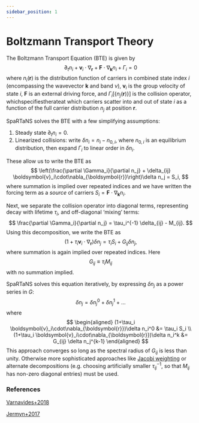 ```yaml
---
sidebar_position: 1
---
```


# Boltzmann Transport Theory

The Boltzmann Transport Equation (BTE) is given by
$$
\partial_t n_i + \boldsymbol{v}_i\cdot\nabla_{\boldsymbol{r}} + \boldsymbol{F}\cdot\nabla_{\boldsymbol{k}} n_i + \Gamma_i = 0
$$
where $n_i(\boldsymbol{r})$ is the distribution function of carriers in combined state index $i$ (encompassing the wavevector $\boldsymbol{k}$ and band $\nu$), $\boldsymbol{v}_i$ is the group velocity of state $i$, $\boldsymbol{F}$ is an external driving force, and $\Gamma_i[\{n_j(\boldsymbol{r})\}]$ is the collision operator, whichspecifiestherateat which carriers scatter into and out of state $i$ as a function of the full carrier distribution $n_j$ at position $\boldsymbol{r}$.

SpaRTaNS solves the BTE with a few simplifying assumptions:

1. Steady state $\partial_t n_i = 0$.
2. Linearized collisions: write $\delta n_i = n_i - n_{0,i}$, where $n_{0,i}$ is an equilibrium distribution, then expand $\Gamma_i$ to linear order in $\delta n_i$.

These allow us to write the BTE as
$$
\left(\frac{\partial \Gamma_i}{\partial n_j} + \delta_{ij} \boldsymbol{v}_i\cdot\nabla_{\boldsymbol{r}}\right)\delta n_j = S_i,
$$
where summation is implied over repeated indices and we have written the forcing term as a *source* of carriers $S_i = \boldsymbol{F}\cdot\nabla_{\boldsymbol{k}} n_i$.

Next, we separate the collision operator into diagonal terms, representing decay with lifetime $\tau_i$, and off-diagonal ‘mixing’ terms:
$$
\frac{\partial \Gamma_i}{\partial n_j} = \tau_i^{-1} \delta_{ij} - M_{ij}.
$$
Using this decomposition, we write the BTE as
$$
\left(1 + \tau_i\boldsymbol{v}_i\cdot\nabla_{\boldsymbol{r}}\right)\delta n_j = \tau_i S_i + G_{ij} \delta n_j,
$$
where summation is again implied over repeated indices. Here 
$$
G_{ij} \equiv \tau_i M_{ij}
$$
with no summation implied.

SpaRTaNS solves this equation iteratively, by expressing $\delta n_j$ as a power series in $G$:
$$
\delta n_j = \delta n_j^0 + \delta n_j^1 + ...
$$
 where
$$
\begin{aligned}
(1+\tau_i \boldsymbol{v}_i\cdot\nabla_{\boldsymbol{r}})\delta n_i^0 &= \tau_i S_i \\
(1+\tau_i \boldsymbol{v}_i\cdot\nabla_{\boldsymbol{r}})\delta n_i^k &= G_{ij} \delta n_j^{k-1}
\end{aligned}
$$
This approach converges so long as the spectral radius of $G_{ij}$ is less than unity. Otherwise more sophisticated approaches like [Jacobi weighting](https://arxiv.org/abs/1811.01059) or alternate decompositions (e.g. choosing artificially smaller $\tau_{ij}^{-1}$, so that $M_{ij}$ has non-zero diagonal entries) must be used.

### References

[Varnavides+2018](https://arxiv.org/abs/1811.01059)

[Jermyn+2017](https://arxiv.org/abs/1707.07060)

